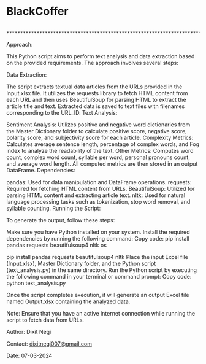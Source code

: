 # BlackCoffer
                                                                                        ********************************************************************************************README*************************************************************************************************************************

Approach:

This Python script aims to perform text analysis and data extraction based on the provided requirements. The approach involves several steps:

Data Extraction:

The script extracts textual data articles from the URLs provided in the Input.xlsx file. It utilizes the requests library to fetch HTML content from each URL and then uses BeautifulSoup for parsing HTML to extract the article title and text.
Extracted data is saved to text files with filenames corresponding to the URL_ID.
Text Analysis:

Sentiment Analysis: Utilizes positive and negative word dictionaries from the Master Dictionary folder to calculate positive score, negative score, polarity score, and subjectivity score for each article.
Complexity Metrics: Calculates average sentence length, percentage of complex words, and Fog index to analyze the readability of the text.
Other Metrics: Computes word count, complex word count, syllable per word, personal pronouns count, and average word length.
All computed metrics are then stored in an output DataFrame.
Dependencies:

pandas: Used for data manipulation and DataFrame operations.
requests: Required for fetching HTML content from URLs.
BeautifulSoup: Utilized for parsing HTML content and extracting article text.
nltk: Used for natural language processing tasks such as tokenization, stop word removal, and syllable counting.
Running the Script:

To generate the output, follow these steps:

Make sure you have Python installed on your system.
Install the required dependencies by running the following command:
Copy code:
pip install pandas requests beautifulsoup4 nltk os


pip install pandas requests beautifulsoup4 nltk
Place the input Excel file (Input.xlsx), Master Dictionary folder, and the Python script (text_analysis.py) in the same directory.
Run the Python script by executing the following command in your terminal or command prompt:
Copy code:
python text_analysis.py


Once the script completes execution, it will generate an output Excel file named Output.xlsx containing the analyzed data.


Note: Ensure that you have an active internet connection while running the script to fetch data from URLs.

Author: Dixit Negi

Contact: dixitnegi007@gmail.com 

Date: 07-03-2024






